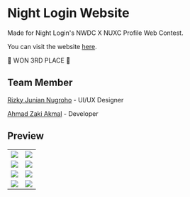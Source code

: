 # Night Login Website

Made for Night Login's NWDC X NUXC Profile Web Contest.

You can visit the website [here](https://web-night-login.vercel.app).

🥳 WON 3RD PLACE 🎉

## Team Member

[Rizky Junian Nugroho](https://github.com/JunianN) - UI/UX Designer

[Ahmad Zaki Akmal](https://github.com/ahmadzaki2975) - Developer


## Preview

<table>
  <tr>
    <td>
    <img src="https://user-images.githubusercontent.com/87590846/200770180-86c76c40-23fa-47ba-b21b-04226f763d97.png" />
    </td>
    <td>
    <img src="https://user-images.githubusercontent.com/87590846/200770554-8972a074-7f78-40c5-aa12-224db5e497cf.png" />
    </td>
  </tr>
  <tr>
    <td>
      <img src="https://user-images.githubusercontent.com/87590846/202720404-0c5f07ac-7eef-415c-b5c2-f912a81ab343.png" />
    </td>
    <td>
      <img src="https://user-images.githubusercontent.com/87590846/202720667-a0e54e77-fcc5-479c-95e6-e291ecd38a93.png" />
    </td>
  </tr>
  <tr>
    <td>
      <img src="https://user-images.githubusercontent.com/87590846/202720718-9e6cde2d-39f1-45f4-b029-eefc165406d8.png" />
    </td>
    <td>
      <img src="https://user-images.githubusercontent.com/87590846/202720976-1323702f-24dd-4c3f-9755-cc1bec84375e.png" />
    </td>
  </tr>
  <tr>
    <td>
      <img src="https://user-images.githubusercontent.com/87590846/202721024-d36f0cc1-65cf-4332-93a0-70ce80fa6c06.png" />
    </td>
    <td>
      <img src="https://user-images.githubusercontent.com/87590846/202721070-a83fdd89-ce7b-4cdc-a906-0046cb75fdf0.png" />
    </td>
  </tr>

</table>



<!-- 
images
![image](https://user-images.githubusercontent.com/87590846/200770180-86c76c40-23fa-47ba-b21b-04226f763d97.png)
![image](https://user-images.githubusercontent.com/87590846/200770554-8972a074-7f78-40c5-aa12-224db5e497cf.png)
![image](https://user-images.githubusercontent.com/87590846/200770802-13f5ddeb-775e-494f-9373-80fd43c5128c.png)
![image](https://user-images.githubusercontent.com/87590846/202720404-0c5f07ac-7eef-415c-b5c2-f912a81ab343.png)
![image](https://user-images.githubusercontent.com/87590846/202720667-a0e54e77-fcc5-479c-95e6-e291ecd38a93.png)
![image](https://user-images.githubusercontent.com/87590846/202720718-9e6cde2d-39f1-45f4-b029-eefc165406d8.png)
![image](https://user-images.githubusercontent.com/87590846/202720976-1323702f-24dd-4c3f-9755-cc1bec84375e.png)
![image](https://user-images.githubusercontent.com/87590846/202721024-d36f0cc1-65cf-4332-93a0-70ce80fa6c06.png)
![image](https://user-images.githubusercontent.com/87590846/202721070-a83fdd89-ce7b-4cdc-a906-0046cb75fdf0.png)




-->
